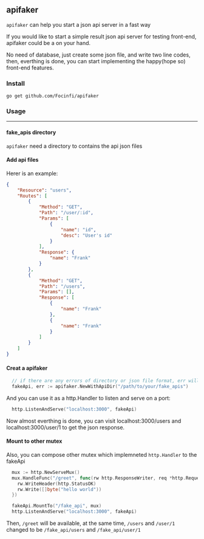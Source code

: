 ## apifaker

`apifaker` can help you start a json api server in a fast way

If you would like to start a simple result json api server for testing front-end, apifaker could be a on your hand.

No need of database, just create some json file, and write two line codes, then, everthing is done, you can start implementing the happy(hope so) front-end features.

### Install
`go get github.com/Focinfi/apifaker`

### Usage
----
#### fake_apis directory

`apifaker` need a directory to contains the api json files

#### Add api files

Herer is an example:

```json
{
    "Resource": "users",
    "Routes": [
        {
            "Method": "GET",
            "Path": "/user/:id",
            "Params": [
                {
                    "name": "id",
                    "desc": "User's id"
                }
            ],
            "Response": {
                "name": "Frank"
            }
        },
        {
            "Method": "GET",
            "Path": "/users",
            "Params": [],
            "Response": [
                {
                    "name": "Frank"
                },
                {
                    "name": "Frank"
                }
            ]
        }
    ]
}
```

#### Creat a apifaker

```go
  // if there are any errors of directory or json file format, err will not be nil
  fakeApi, err := apifaker.NewWithApiDir("/path/to/your/fake_apis")
```

And you can use it as a http.Handler to listen and serve on a port:

```go
  http.ListenAndServe("localhost:3000", fakeApi)
```

Now almost everthing is done, you can visit localhost:3000/users and localhost:3000/user/1 to get the json response.

#### Mount to other mutex

Also, you can compose other mutex which implemneted `http.Handler` to the fakeApi

```go
  mux := http.NewServeMux()
  mux.HandleFunc("/greet", func(rw http.ResponseWriter, req *http.Request) {
    rw.WriteHeader(http.StatusOK)
    rw.Write([]byte("hello world"))
  })

  fakeApi.MountTo("/fake_api", mux)
  http.ListenAndServe("localhost:3000", fakeApi)
```

Then, `/greet` will be available, at the same time, `/users` and `/user/1` changed to be `/fake_api/users` and `/fake_api/user/1`







